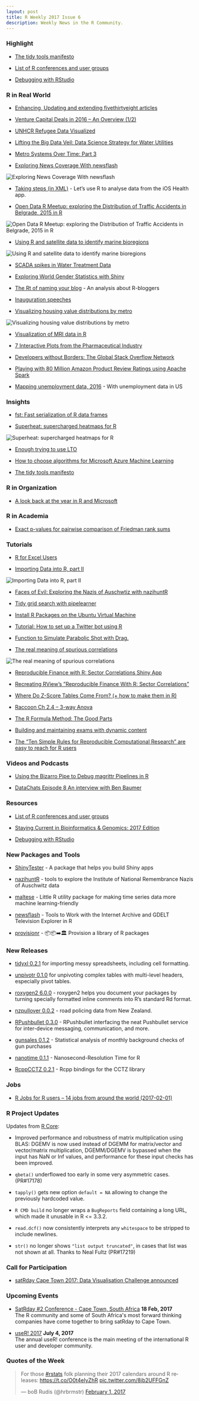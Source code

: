 ```yaml
---
layout: post
title: R Weekly 2017 Issue 6
description: Weekly News in the R Community.
---
```



### Highlight

+ [The tidy tools manifesto](https://cloud.r-project.org/web/packages/tidyverse/vignettes/manifesto.html)

+ [List of R conferences and user groups](https://jumpingrivers.github.io/meetingsR/)

+ [Debugging with RStudio](https://support.rstudio.com/hc/en-us/articles/205612627-Debugging-with-RStudio)


### R in Real World

+ [Enhancing, Updating and extending fivethirtyeight articles](https://www.mytinyshinys.com/post/badDrivers_538/)

+ [Venture Capital Deals in 2016 – An Overview (1/2)](http://r-blog.salvaggio.net/?p=369)

+ [UNHCR Refugee Data Visualized](https://eugejjoh.wordpress.com/2017/02/02/unhcr-refugee-data-visualized/)

+ [Lifting the Big Data Veil: Data Science Strategy for Water Utilities](http://r.prevos.net/data-science-strategy-water-utilities/)

+ [Metro Systems Over Time: Part 3](https://datascienceplus.com/metro-systems-over-time-part-3/)

+ [Exploring News Coverage With newsflash](https://rud.is/b/2017/02/01/exploring-news-coverage-with-newsflash/)

![Exploring News Coverage With newsflash](https://rud.is/b/wp-content/uploads/2017/02/clinton_plot-1-1.png)

+ [Taking steps (in XML)](https://nsaunders.wordpress.com/2017/02/01/taking-steps-in-xml/) - Let’s use R to analyse data from the iOS Health app.

+ [Open Data R Meetup: exploring the Distribution of Traffic Accidents in Belgrade, 2015 in R](http://www.exactness.net/post/156624508760)

![Open Data R Meetup: exploring the Distribution of Traffic Accidents in Belgrade, 2015 in R](https://68.media.tumblr.com/6646c62fc2d438d016d7d479a216aa1c/tumblr_inline_okna73Sr5a1qa0hyw_500.png)

+ [Using R and satellite data to identify marine bioregions](http://www.milanor.net/blog/r-satellite-data-to-identify-marine-bioregions/)

![Using R and satellite data to identify marine bioregions](https://cdn.rawgit.com/rweekly/image/6ebb425b/2017-6/bioregions_figure-1180x664.jpeg)

+ [SCADA spikes in Water Treatment Data](http://r.prevos.net/scada-spikes/)

+ [Exploring World Gender Statistics with Shiny](https://shiring.github.io/shiny/2017/01/29/WGS)

+ [The Rt of naming your blog](http://masalmon.github.io/2017/01/29/rbloggersnames/) - An analysis about R-bloggers

+ [Inauguration speeches](https://randomjohn.github.io/tidy-text-inauguration-speeches/)

+ [Visualizing housing value distributions by metro](http://lenkiefer.com/2017/01/31/house-value-distribution)

![Visualizing housing value distributions by metro](https://cdn.rawgit.com/rweekly/image/6ebb425b/2017-6/house.jpg)

+ [Visualization of MRI data in R](http://www.alexejgossmann.com//MRI_viz/)

+ [7 Interactive Plots from the Pharmaceutical Industry](http://moderndata.plot.ly/pharmaceutical-survival-interactive/)

+ [Developers without Borders: The Global Stack Overflow Network](http://stackoverflow.blog/2017/01/Developers-without-Borders-The-Global-Stack-Overflow-Network/)

+ [Playing with 80 Million Amazon Product Review Ratings using Apache Spark](http://minimaxir.com/notebooks/amazon-spark/)

+ [Mapping unemployment data, 2016](http://sharpsightlabs.com/blog/map-unemployment-nov-2016/) - With unemployment data in US

### Insights

+ [fst: Fast serialization of R data frames](http://blog.revolutionanalytics.com/2017/02/fst-fast-serialization-of-r-data-frames.html)

+ [Superheat: supercharged heatmaps for R](http://blog.revolutionanalytics.com/2017/02/superheat-supercharged-heatmaps-for-r.html)

![Superheat: supercharged heatmaps for R](https://revolution-computing.typepad.com/.a/6a010534b1db25970b01bb0974f5b8970d-800wi)

+ [Enough trying to use LTO](http://www.avrahamadler.com/2017/01/31/enough-trying-to-use-lto/)

+ [How to choose algorithms for Microsoft Azure Machine Learning](https://docs.microsoft.com/en-us/azure/machine-learning/machine-learning-algorithm-choice)

+ [The tidy tools manifesto](https://cloud.r-project.org/web/packages/tidyverse/vignettes/manifesto.html)

### R in Organization

+ [A look back at the year in R and Microsoft](http://blog.revolutionanalytics.com/2017/02/the-year-in-r.html)

### R in Academia

+ [Exact p-values for pairwise comparison of Friedman rank sums](http://www.rensenieuwenhuis.nl/exact-p-values-for-pairwise-comparison-of-friedman-rank-sums/)

### Tutorials

+ [R for Excel Users](http://shotwell.ca/blog/post/r_for_excel_users/)

+ [Importing Data into R, part II](https://thepracticalr.wordpress.com/2017/01/31/importing-data-into-r-part-ii/)

![Importing Data into R, part II](https://thepracticalr.files.wordpress.com/2017/01/new-import-screen.png)

+ [Faces of Evil: Exploring the Nazis of Auschwtiz with nazihuntR](http://asbcllc.com/r_packages/nazihuntR/faces_of_evil/index.html)

+ [Tidy grid search with pipelearner](https://drsimonj.svbtle.com/how-to-grid-search-with-pipelearner)

+ [Install R Packages on the Ubuntu Virtual Machine](http://freakonometrics.hypotheses.org/50127)

+ [Tutorial: How to set up a Twitter bot using R](https://blog.eoda.de/2017/02/02/tutorial-how-to-set-up-a-twitter-bot-using-r/)

+ [Function to Simulate Parabolic Shot with Drag.](https://datarvalue.blogspot.fr/2017/02/function-to-simulate-parabolic-shot.html)

+ [The real meaning of spurious correlations](https://nsaunders.wordpress.com/2017/02/03/the-real-meaning-of-spurious-correlations/)

![The real meaning of spurious correlations](https://nsaunders.files.wordpress.com/2017/02/spurious3.png)

+ [Reproducible Finance with R: Sector Correlations Shiny App](https://www.rstudio.com/rviews/2017/02/03/reproducible-finance-with-r-sector-correlations-shiny-app/)

+ [Recreating RView’s ”Reproducible Finance With R: Sector Correlations”](http://www.mattdancho.com/financial-analysis/2017/02/02/Recreating-RViews-Reproducible-Finance-Post.html)

+ [Where Do Z-Score Tables Come From? (+ how to make them in R)](https://qualityandinnovation.com/2017/02/02/where-do-z-score-tables-come-from-how-to-make-them-in-r/)

+ [Raccoon Ch 2.4 – 3-way Anova](http://www.quantide.com/raccoon-ch-2-4-3-way-anova/)

+ [The R Formula Method: The Good Parts](https://www.rstudio.com/rviews/2017/02/01/the-r-formula-method-the-good-parts/)

+ [Building and maintaining exams with dynamic content](http://msperlin.github.io/2017-01-30-Exams-with-dynamic-content/)

+ [The “Ten Simple Rules for Reproducible Computational Research” are easy to reach for R users](http://blog.jom.link/ten_rules_reproductible_research.html)

### Videos and Podcasts

+ [Using the Bizarro Pipe to Debug magrittr Pipelines in R](http://www.win-vector.com/blog/2017/01/using-the-bizarro-pipe-to-debug-magrittr-pipelines-in-r/)

+ [DataChats Episode 8 An interview with Ben Baumer](https://www.youtube.com/watch?v=BORK5okMmTg)

### Resources

+ [List of R conferences and user groups](https://jumpingrivers.github.io/meetingsR/)

+ [Staying Current in Bioinformatics & Genomics: 2017 Edition](http://www.gettinggeneticsdone.com/2017/02/staying-current-in-bioinformatics-genomics-2017.html)

+ [Debugging with RStudio](https://support.rstudio.com/hc/en-us/articles/205612627-Debugging-with-RStudio)

### New Packages and Tools

+ [ShinyTester](http://amitkohli.com/announcing-shinytester-a-package-that-helps-you-build-shiny-apps/) - A package that helps you build Shiny apps

+ [nazihuntR](https://github.com/abresler/nazihuntR) - tools to explore the Institute of National Remembrance Nazis of Auschwitz data

+ [maltese](https://github.com/bearloga/maltese) -  Little R utility package for making time series data more machine learning-friendly

+ [newsflash](https://github.com/hrbrmstr/newsflash) - 
Tools to Work with the Internet Archive and GDELT Television Explorer in R

+ [provisionr](https://github.com/richfitz/provisionr) - 📦📦➡️🏛 Provision a library of R packages

### New Releases

+ [tidyxl 0.2.1](https://nacnudus.github.io/tidyxl/) for importing messy spreadsheets, including cell formatting.

+ [unpivotr 0.1.0](https://nacnudus.github.io/unpivotr/) for unpivoting complex tables with multi-level headers, especially pivot tables.

+ [roxygen2 6.0.0](https://blog.rstudio.org/2017/02/01/roxygen2-6-0-0/) - roxygen2 helps you document your packages by turning specially formatted inline comments into R’s standard Rd format.

+ [nzpullover 0.0.2](https://nacnudus.github.io/nzpullover/) - road policing data from New Zealand.

+ [RPushbullet 0.3.0](http://dirk.eddelbuettel.com/blog/2017/02/03#rpushbullet_0.3.0) - RPushbullet interfacing the neat Pushbullet service for inter-device messaging, communication, and more.

+ [gunsales 0.1.2](http://dirk.eddelbuettel.com/blog/2017/01/30#gunsales_0.1.2) - Statistical analysis of monthly background checks of gun purchases

+ [nanotime 0.1.1](http://dirk.eddelbuettel.com/blog/2017/02/04#nanotime_0.1.1) - Nanosecond-Resolution Time for R

+ [RcppCCTZ 0.2.1](http://dirk.eddelbuettel.com/blog/2017/02/04#rcppcctz_0.2.1) - Rcpp bindings for the CCTZ library


### Jobs

+ [R Jobs for R users – 14 jobs from around the world (2017-02-01)](https://www.r-bloggers.com/r-jobs-for-r-users-14-jobs-from-around-the-world-2017-02-01/)


### R Project Updates

Updates from [R Core](http://developer.r-project.org/blosxom.cgi/R-devel/NEWS):

+  Improved performance and robustness of matrix multiplication using BLAS: DGEMV is now used instead of DGEMM for matrix/vector and vector/matrix multiplication, DGEMM/DGEMV is bypassed when the input has NaN or Inf values, and performance for these input checks has been improved. 

+ `qbeta()` underflowed too early in some very asymmetric cases. (PR#17178)

+ `tapply()` gets new option `default = NA` allowing to change the previously hardcoded value.

+ `R CMD build` no longer wraps a `BugReports` field containing a long URL, which made it unusable in R <= 3.3.2.

+ `read.dcf()` now consistently interprets any `whitespace` to be stripped to include newlines.

+ `str()` no longer shows `"list output truncated"`, in cases that list was not shown at all. Thanks to Neal Fultz (PR#17219)


### Call for Participation

+ [satRday Cape Town 2017: Data Visualisation Challenge announced](http://capetown2017.satrdays.org/#visualisation)

### Upcoming Events

+ [SatRday #2 Conference - Cape Town, South Africa](http://capetown2017.satrdays.org/) **18 Feb, 2017** <br />
The R community and some of South Africa's most forward thinking companies have come together to bring satRday to Cape Town.

+ [useR! 2017](http://user2017.brussels/) **July 4, 2017** <br />
The annual useR! conference is the main meeting of the international R user and developer community.

### Quotes of the Week

<blockquote class="twitter-tweet" data-lang="en"><p lang="en" dir="ltr">For those <a href="https://twitter.com/hashtag/rstats?src=hash">#rstats</a> folk planning their 2017 calendars around R releases: <a href="https://t.co/O0t4eIyZhR">https://t.co/O0t4eIyZhR</a> <a href="https://t.co/8ib2UFFGnZ">pic.twitter.com/8ib2UFFGnZ</a></p>&mdash; boB Rudis (@hrbrmstr) <a href="https://twitter.com/hrbrmstr/status/826825104667660289">February 1, 2017</a></blockquote>

